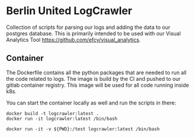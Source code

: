 # Berlin United LogCrawler
Collection of scripts for parsing our logs and adding the data to our postgres database. This is primarily intended to be used with our Visual Analytics Tool https://github.com/efcy/visual_analytics.


## Container
The Dockerfile contains all the python packages that are needed to run all the code related to logs. The image is build by the CI and pushed to our gitlab container registry. This image will be used for all code running inside k8s.

You can start the container locally as well and run the scripts in there:
```
docker build -t logcrawler:latest .
docker run -it logcrawler:latest /bin/bash

docker run -it -v ${PWD}:/test logcrawler:latest /bin/bash
```
